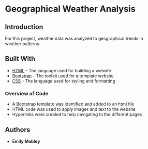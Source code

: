 # Geographical Weather Analysis

## Introduction
For this project, weather data was analyzed to geographical trends in weather patterns.  


## Built With

* [HTML](https://html.com/) - The language used for building a website
* [Bootstrap](https://getbootstrap.com/) - The toolkit used for a template website
* [CSS](https://developer.mozilla.org/en-US/docs/Web/CSS) - The language used for styling and formatting

### Overview of Code

* A Bootstrap template was identified and added to an html file
* HTML code was used to apply images and text to the website
* Hyperlinks were created to help navigating to the different pages

## Authors

* **Emily Mobley**
